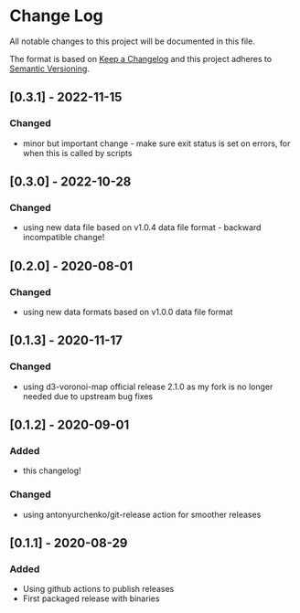 # Change Log

All notable changes to this project will be documented in this file.

The format is based on [Keep a Changelog](http://keepachangelog.com/)
and this project adheres to [Semantic Versioning](http://semver.org/).

## [0.3.1] - 2022-11-15

### Changed

- minor but important change - make sure exit status is set on errors, for when this is called by scripts

## [0.3.0] - 2022-10-28

### Changed

- using new data file based on v1.0.4 data file format - backward incompatible change!

## [0.2.0] - 2020-08-01

### Changed

- using new data formats based on v1.0.0 data file format


## [0.1.3] - 2020-11-17

### Changed

- using d3-voronoi-map official release 2.1.0 as my fork is no longer needed due to upstream bug fixes

## [0.1.2] - 2020-09-01

### Added

- this changelog!

### Changed

- using antonyurchenko/git-release action for smoother releases

## [0.1.1] - 2020-08-29

### Added

- Using github actions to publish releases
- First packaged release with binaries

